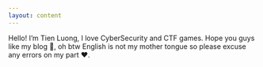 ```yaml
---
layout: content
---
```


Hello! I’m Tien Luong, I love CyberSecurity and CTF games. Hope you guys like my blog 👀, oh btw English is not my mother tongue so please excuse any errors on my part ❤.
